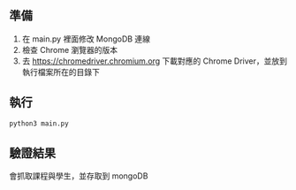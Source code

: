 ## 準備

1. 在 main.py 裡面修改 MongoDB 連線
2. 檢查 Chrome 瀏覽器的版本
3. 去 https://chromedriver.chromium.org 下載對應的 Chrome Driver，並放到執行檔案所在的目錄下

## 執行

```python
python3 main.py
```

## 驗證結果

會抓取課程與學生，並存取到 mongoDB